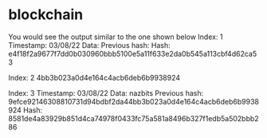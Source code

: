 # blockchain
You would see the output similar to the one shown below
Index: 1
Timestamp: 03/08/22
Data:
Previous hash:
Hash: e4f18f2a9677f7dd0b030960bbb5100e5a11f633e2da0b545a113cbf4d62ca53       

Index: 2
4bb3b023a0d4e164c4acb6deb6b9938924

Index: 3
Timestamp: 03/08/22
Data: nazbits
Previous hash: 9efce92146308810731d94bdbf2da44bb3b023a0d4e164c4acb6deb6b9938924
Hash: 8581de4a83929b851d4ca74978f0433fc75a581a8496b327f1edb5a502bbb286
